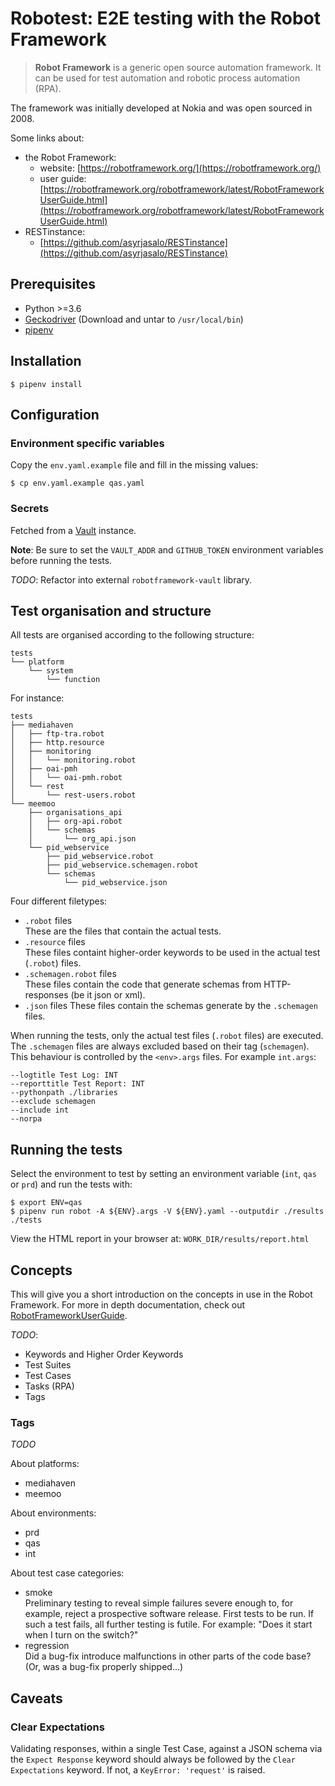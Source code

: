 # Robotest: E2E testing with the Robot Framework

> **Robot Framework** is a generic open source automation framework. It can be
> used for test automation and robotic process automation (RPA).

The framework was initially developed at Nokia and was open sourced in 2008.

Some links about:
- the Robot Framework:
	- website: [https://robotframework.org/](https://robotframework.org/)
	- user guide: [https://robotframework.org/robotframework/latest/RobotFrameworkUserGuide.html](https://robotframework.org/robotframework/latest/RobotFrameworkUserGuide.html)
- RESTinstance:
	- [https://github.com/asyrjasalo/RESTinstance](https://github.com/asyrjasalo/RESTinstance)

## Prerequisites

- Python >=3.6
- [Geckodriver](https://github.com/mozilla/geckodriver/releases/latest) (Download and untar to `/usr/local/bin`)
- [pipenv](https://pipenv-fork.readthedocs.io/en/latest/)

## Installation

    $ pipenv install

## Configuration

### Environment specific variables

Copy the `env.yaml.example` file and fill in the missing values:

    $ cp env.yaml.example qas.yaml

### Secrets

Fetched from a [Vault](https://www.vaultproject.io/) instance.

**Note**: Be sure to set the `VAULT_ADDR` and `GITHUB_TOKEN` environment
variables before running the tests.

_TODO_: Refactor into external `robotframework-vault` library.

## Test organisation and structure

All tests are organised according to the following structure:

```
tests
└── platform
    └── system
        └── function
```

For instance:

```
tests
├── mediahaven
│   ├── ftp-tra.robot
│   ├── http.resource
│   ├── monitoring
│   │   └── monitoring.robot
│   ├── oai-pmh
│   │   └── oai-pmh.robot
│   └── rest
│       └── rest-users.robot
└── meemoo
    ├── organisations_api
    │   ├── org-api.robot
    │   └── schemas
    │       └── org_api.json
    └── pid_webservice
        ├── pid_webservice.robot
        ├── pid_webservice.schemagen.robot
        └── schemas
            └── pid_webservice.json
```

Four different filetypes:

- `.robot` files  
  These are the files that contain the actual tests.
- `.resource` files  
  These files containt higher-order keywords to be used in the actual test
(`.robot`) files.
- `.schemagen.robot` files  
  These files contain the code that generate schemas from HTTP-responses (be it
json or xml).
- `.json` files 
  These files contain the schemas generate by the `.schemagen` files.

When running the tests, only the actual test files (`.robot` files) are
executed. The `.schemagen` files are always excluded based on their tag
(`schemagen`). This behaviour is controlled by the `<env>.args` files. For
example `int.args`:


```
--logtitle Test Log: INT
--reporttitle Test Report: INT
--pythonpath ./libraries
--exclude schemagen
--include int
--norpa
```

## Running the tests

Select the environment to test by setting an environment variable (`int`, `qas`
or `prd`) and run the tests with:

    $ export ENV=qas
    $ pipenv run robot -A ${ENV}.args -V ${ENV}.yaml --outputdir ./results ./tests

View the HTML report in your browser at: `WORK_DIR/results/report.html`

## Concepts

This will give you a short introduction on the concepts in use in the Robot
Framework. For more in depth documentation, check out
[RobotFrameworkUserGuide](https://robotframework.org/robotframework/latest/RobotFrameworkUserGuide.html).

_TODO_:
- Keywords and Higher Order Keywords
- Test Suites
- Test Cases
- Tasks (RPA)
- Tags

### Tags

_TODO_

About platforms:

- mediahaven
- meemoo

About environments:

- prd
- qas
- int

About test case categories:

- smoke  
Preliminary testing to reveal simple failures severe enough to, for example,
reject a prospective software release. First tests to be run. If such a test
fails, all further testing is futile.  For example: "Does it start when I turn
on the switch?"
- regression  
Did a bug-fix introduce malfunctions in other parts of the code base? (Or, was
a bug-fix properly shipped...)

## Caveats

### Clear Expectations

Validating responses, within a single Test Case, against a JSON schema via the
`Expect Response` keyword should always be followed by the `Clear Expectations`
keyword. If not, a `KeyError: 'request'` is raised.
